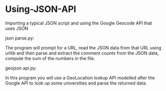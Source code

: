 # Using-JSON-API
Importing a typical JSON script and using the Google Geocode API that uses JSON

json parse.py:

The program will prompt for a URL, read the JSON data from that URL using urllib and then parse and extract the comment counts from the JSON data, compute the sum of the numbers in the file.


geojson api.py:

In this program you will use a GeoLocation lookup API modelled after the Google API to look up some universities and parse the returned data.
